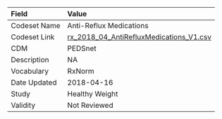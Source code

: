 |Field        |Value                                   |
|:------------|:---------------------------------------|
|Codeset Name |Anti-Reflux Medications                 |
|Codeset Link |[rx_2018_04_AntiRefluxMedications_V1.csv](https://github.com/PEDSnet/Variable-Dictionary/blob/main/drugs/rx_2018_04_AntiRefluxMedications_V1.csv)|
|CDM          |PEDSnet                                 |
|Description  |NA                                      |
|Vocabulary   |RxNorm                                  |
|Date Updated |2018-04-16                              |
|Study        |Healthy Weight                          |
|Validity     |Not Reviewed                            |
